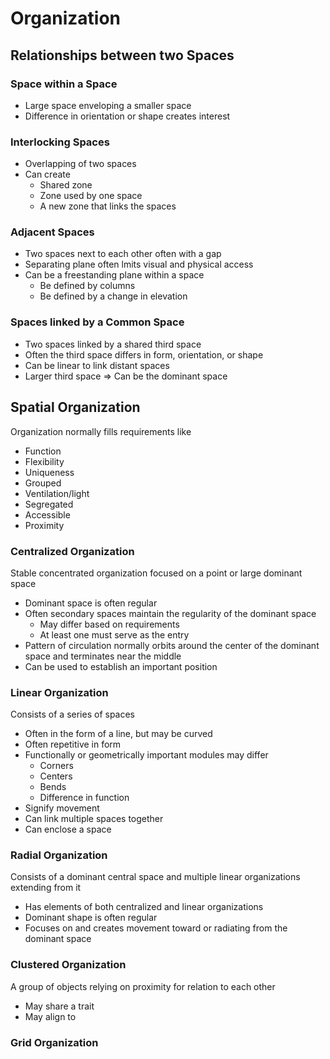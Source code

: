 # Organization

## Relationships between two Spaces

### Space within a Space

- Large space enveloping a smaller space
- Difference in orientation or shape creates interest

### Interlocking Spaces

- Overlapping of two spaces
- Can create
	- Shared zone
	- Zone used by one space
	- A new zone that links the spaces

### Adjacent Spaces

- Two spaces next to each other often with a gap
- Separating plane often lmits visual and physical access
- Can be a freestanding plane within a space
	- Be defined by columns
	- Be defined by a change in elevation

### Spaces linked by a Common Space

- Two spaces linked by a shared third space
- Often the third space differs in form, orientation, or shape
- Can be linear to link distant spaces
- Larger third space => Can be the dominant space

## Spatial Organization

Organization normally fills requirements like
- Function
- Flexibility
- Uniqueness
- Grouped
- Ventilation/light
- Segregated
- Accessible
- Proximity

### Centralized Organization

Stable concentrated organization focused on a point or large dominant space
- Dominant space is often regular
- Often secondary spaces maintain the regularity of the dominant space
	- May differ based on requirements
	- At least one must serve as the entry
- Pattern of circulation normally orbits around the center of the dominant space and terminates near the middle
- Can be used to establish an important position

### Linear Organization

Consists of a series of spaces
- Often in the form of a line, but may be curved
- Often repetitive in form
- Functionally or geometrically important modules may differ
	- Corners
	- Centers
	- Bends
	- Difference in function
- Signify movement
- Can link multiple spaces together
- Can enclose a space

### Radial Organization

Consists of a dominant central space and multiple linear organizations extending from it
- Has elements of both centralized and linear organizations
- Dominant shape is often regular
- Focuses on and creates movement toward or radiating from the dominant space

### Clustered Organization

A group of objects relying on proximity for relation to each other
- May share a trait
- May align to 

### Grid Organization
